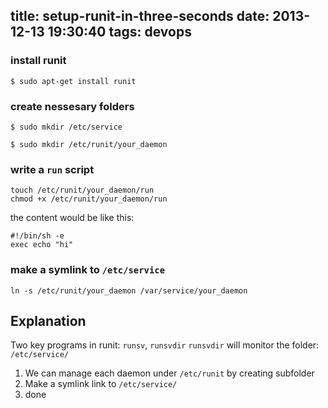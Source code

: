 title: setup-runit-in-three-seconds
date: 2013-12-13 19:30:40
tags: devops
---

### install runit

```
$ sudo apt-get install runit
```

### create nessesary folders

```
$ sudo mkdir /etc/service
```

```
$ sudo mkdir /etc/runit/your_daemon
```

### write a `run` script

```
touch /etc/runit/your_daemon/run
chmod +x /etc/runit/your_daemon/run
```

the content would be like this:

```
#!/bin/sh -e
exec echo "hi"
```

### make a symlink to `/etc/service`

```
ln -s /etc/runit/your_daemon /var/service/your_daemon
```

## Explanation

Two key programs in runit: `runsv`, `runsvdir`
`runsvdir` will monitor the folder: `/etc/service/`

1. We can manage each daemon under `/etc/runit` by creating subfolder
2. Make a symlink link to `/etc/service/`
3. done
